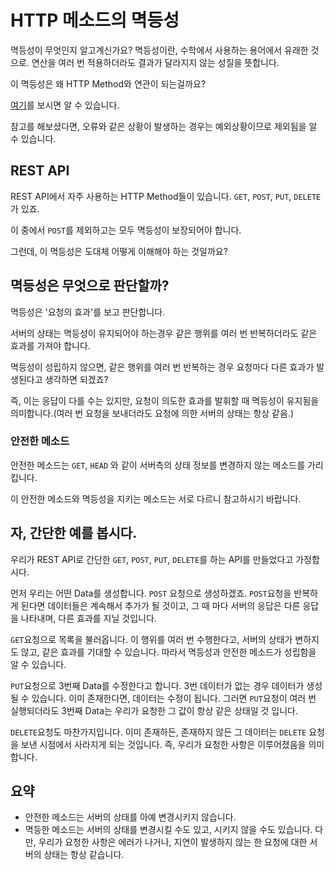 # HTTP 메소드의 멱등성

멱등성이 무엇인지 알고계신가요? 멱등성이란, 수학에서 사용하는 용어에서 유래한 것으로. 연산을 여러 번 적용하더라도 결과가 달라지지 않는 성질을 뜻합니다.

이 멱등성은 왜 HTTP Method와 연관이 되는걸까요?

[여기](https://www.w3.org/Protocols/rfc2616/rfc2616-sec9.html)를 보시면 알 수 있습니다.

참고를 해보셨다면, 오류와 같은 상황이 발생하는 경우는 예외상황이므로 제외됨을 알 수 있습니다.

## REST API

REST API에서 자주 사용하는 HTTP Method들이 있습니다. `GET`, `POST`, `PUT`, `DELETE`가 있죠.

이 중에서 `POST`를 제외하고는 모두 멱등성이 보장되어야 합니다.

그런데, 이 멱등성은 도대체 어떻게 이해해야 하는 것일까요?

## 멱등성은 무엇으로 판단할까?

멱등성은 '요청의 효과'를 보고 판단합니다.

서버의 상태는 멱등성이 유지되어야 하는경우 같은 행위를 여러 번 반복하더라도 같은 효과를 가져야 합니다.

멱등성이 성립하지 않으면, 같은 행위를 여러 번 반복하는 경우 요청마다 다른 효과가 발생된다고 생각하면 되겠죠?

즉, 이는 응답이 다를 수는 있지만, 요청이 의도한 효과를 발휘할 때 멱등성이 유지됨을 의미합니다.(여러 번 요청을 보내더라도 요청에 의한 서버의 상태는 항상 같음.)

### 안전한 메소드

안전한 메소드는 `GET`, `HEAD` 와 같이 서버측의 상태 정보를 변경하지 않는 메소드를 가리킵니다.

이 안전한 메소드와 멱등성을 지키는 메소드는 서로 다르니 참고하시기 바랍니다.

## 자, 간단한 예를 봅시다.

우리가 REST API로 간단한 `GET`, `POST`, `PUT`, `DELETE`를 하는 API를 만들었다고 가정합시다.

먼저 우리는 어떤 Data를 생성합니다. `POST` 요청으로 생성하겠죠. `POST`요청을 반복하게 된다면 데이터들은 계속해서 추가가 될 것이고, 그 때 마다 서버의 응답은 다른 응답을 나타내며, 다른 효과를 지닐 것입니다.

`GET`요청으로 목록을 불러옵니다. 이 행위를 여러 번 수행한다고, 서버의 상태가 변하지도 않고, 같은 효과를 기대할 수 있습니다. 따라서 멱등성과 안전한 메소드가 성립함을 알 수 있습니다.

`PUT`요청으로 3번째 Data를 수정한다고 합니다. 3번 데이터가 없는 경우 데이터가 생성 될 수 있습니다. 이미 존재한다면, 데이터는 수정이 됩니다. 그러면 `PUT`요청이 여러 번 실행되더라도 3번째 Data는 우리가 요청한 그 값이 항상 같은 상태일 것 입니다.

`DELETE`요청도 마찬가지입니다. 이미 존재하든, 존재하지 않든 그 데이터는 `DELETE` 요청을 보낸 시점에서 사라지게 되는 것입니다. 즉, 우리가 요청한 사항은 이루어졌음을 의미합니다.

## 요약

- 안전한 메소드는 서버의 상태를 아예 변경시키지 않습니다.
- 멱등한 메소드는 서버의 상태를 변경시킬 수도 있고, 시키지 않을 수도 있습니다. 다만, 우리가 요청한 사항은 에러가 나거나, 지연이 발생하지 않는 한 요청에 대한 서버의 상태는 항상 같습니다.
